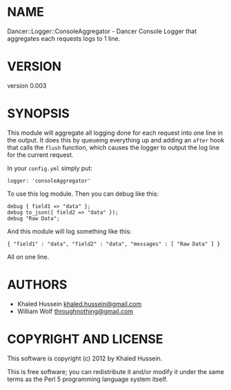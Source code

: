 # NAME

Dancer::Logger::ConsoleAggregator - Dancer Console Logger that aggregates each requests logs to 1 line.

# VERSION

version 0.003

# SYNOPSIS

This module will aggregate all logging done for each request into one line
in the output.  It does this by queueing everything up and adding an
`after` hook that calls the `flush` function, which causes the logger
to output the log line for the current request.

In your `config.yml` simply put:

    logger: 'consoleAggregator'

To use this log module.  Then you can debug like this:

    debug { field1 => "data" };
    debug to_json({ field2 => "data" });
    debug "Raw Data";

And this module will log something like this:

    { "field1" : "data", "field2" : "data", "messages" : [ "Raw Data" ] }

All on one line.

# AUTHORS

- Khaled Hussein <khaled.hussein@gmail.com>
- William Wolf <throughnothing@gmail.com>

# COPYRIGHT AND LICENSE

This software is copyright (c) 2012 by Khaled Hussein.

This is free software; you can redistribute it and/or modify it under
the same terms as the Perl 5 programming language system itself.